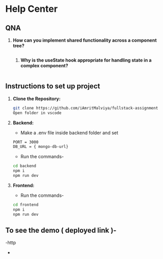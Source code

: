 # Help Center

## QNA

1. **How can you implement shared functionality across a component tree?**

   ```To implement shared functionality across a React component tree. The basic and easy method is prop-drilling we can pass the data from one component to another using props. Other method is Context API allows you to provide and consume shared state or functions at any level of the component tree without prop drilling. Higher-Order Components can also be used it  wrap components to inject functionality or props. We can also use libraries like redux, thunk.

   ```

   1. **Why is the useState hook appropriate for handling state in a complex component?**

   ```Because it allows for a clear and manageable way to manage and update state variables within functional components.

   ```

## Instructions to set up project

1. **Clone the Repository:**

   ```bash
   git clone https://github.com/iAmritMalviya/fullstack-assignment
   Open folder in vscode
   ```

2. **Backend:**

   - Make a .env file inside backend folder and set

   ```bash
   PORT = 3000
   DB_URL = { mongo-db-url}
   ```

   - Run the commands-

   ```bash
   cd backend
   npm i
   npm run dev
   ```

3. **Frontend:**
   - Run the commands-
   ```bash
   cd frontend
   npm i
   npm run dev
   ```

## To see the demo ( deployed link )-

-http

-
